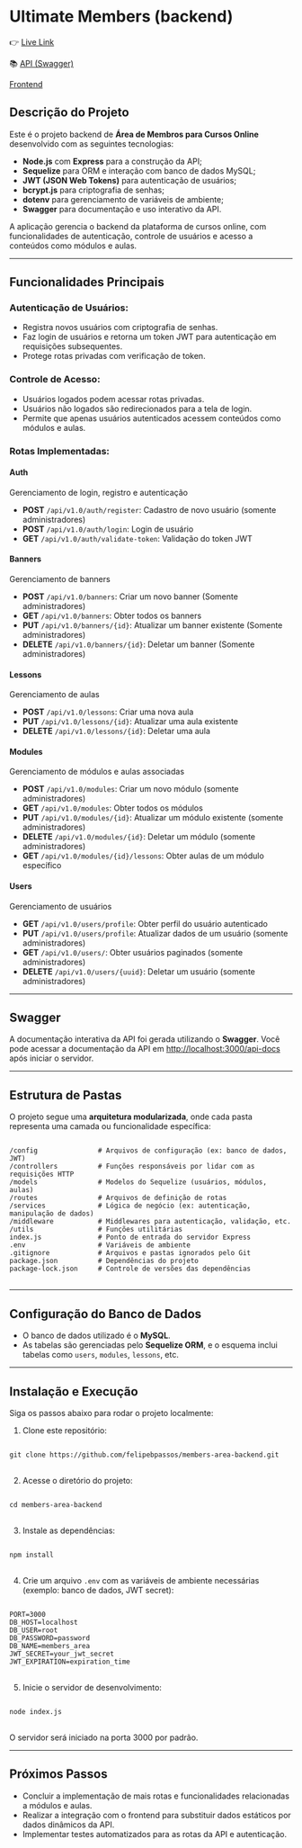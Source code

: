 # Ultimate Members (backend)

👉 [Live Link](https://github.com/felipebpassos/members-area-react-ts-tailwind)

📚 [API (Swagger)](https://github.com/felipebpassos/members-area-react-ts-tailwind)

[Frontend](https://github.com/felipebpassos/members-area-react-ts-tailwind)

## Descrição do Projeto

Este é o projeto backend de **Área de Membros para Cursos Online** desenvolvido com as seguintes tecnologias:
- **Node.js** com **Express** para a construção da API;
- **Sequelize** para ORM e interação com banco de dados MySQL;
- **JWT (JSON Web Tokens)** para autenticação de usuários;
- **bcrypt.js** para criptografia de senhas;
- **dotenv** para gerenciamento de variáveis de ambiente;
- **Swagger** para documentação e uso interativo da API.

A aplicação gerencia o backend da plataforma de cursos online, com funcionalidades de autenticação, controle de usuários e acesso a conteúdos como módulos e aulas.

---

## Funcionalidades Principais

### Autenticação de Usuários:
- Registra novos usuários com criptografia de senhas.
- Faz login de usuários e retorna um token JWT para autenticação em requisições subsequentes.
- Protege rotas privadas com verificação de token.

### Controle de Acesso:
- Usuários logados podem acessar rotas privadas.
- Usuários não logados são redirecionados para a tela de login.
- Permite que apenas usuários autenticados acessem conteúdos como módulos e aulas.

### Rotas Implementadas:

#### Auth
Gerenciamento de login, registro e autenticação

- **POST** `/api/v1.0/auth/register`: Cadastro de novo usuário (somente administradores)
- **POST** `/api/v1.0/auth/login`: Login de usuário
- **GET** `/api/v1.0/auth/validate-token`: Validação do token JWT

#### Banners
Gerenciamento de banners

- **POST** `/api/v1.0/banners`: Criar um novo banner (Somente administradores)
- **GET** `/api/v1.0/banners`: Obter todos os banners
- **PUT** `/api/v1.0/banners/{id}`: Atualizar um banner existente (Somente administradores)
- **DELETE** `/api/v1.0/banners/{id}`: Deletar um banner (Somente administradores)

#### Lessons
Gerenciamento de aulas

- **POST** `/api/v1.0/lessons`: Criar uma nova aula
- **PUT** `/api/v1.0/lessons/{id}`: Atualizar uma aula existente
- **DELETE** `/api/v1.0/lessons/{id}`: Deletar uma aula

#### Modules
Gerenciamento de módulos e aulas associadas

- **POST** `/api/v1.0/modules`: Criar um novo módulo (somente administradores)
- **GET** `/api/v1.0/modules`: Obter todos os módulos
- **PUT** `/api/v1.0/modules/{id}`: Atualizar um módulo existente (somente administradores)
- **DELETE** `/api/v1.0/modules/{id}`: Deletar um módulo (somente administradores)
- **GET** `/api/v1.0/modules/{id}/lessons`: Obter aulas de um módulo específico

#### Users
Gerenciamento de usuários

- **GET** `/api/v1.0/users/profile`: Obter perfil do usuário autenticado
- **PUT** `/api/v1.0/users/profile`: Atualizar dados de um usuário (somente administradores)
- **GET** `/api/v1.0/users/`: Obter usuários paginados (somente administradores)
- **DELETE** `/api/v1.0/users/{uuid}`: Deletar um usuário (somente administradores)

---

## Swagger

A documentação interativa da API foi gerada utilizando o **Swagger**. Você pode acessar a documentação da API em [http://localhost:3000/api-docs](http://localhost:3000/api-docs) após iniciar o servidor.

---

## Estrutura de Pastas

O projeto segue uma **arquitetura modularizada**, onde cada pasta representa uma camada ou funcionalidade específica:

<pre>
<code>
/config               # Arquivos de configuração (ex: banco de dados, JWT)
/controllers          # Funções responsáveis por lidar com as requisições HTTP
/models               # Modelos do Sequelize (usuários, módulos, aulas)
/routes               # Arquivos de definição de rotas
/services             # Lógica de negócio (ex: autenticação, manipulação de dados)
/middleware           # Middlewares para autenticação, validação, etc.
/utils                # Funções utilitárias
index.js              # Ponto de entrada do servidor Express
.env                  # Variáveis de ambiente
.gitignore            # Arquivos e pastas ignorados pelo Git
package.json          # Dependências do projeto
package-lock.json     # Controle de versões das dependências
</code>
</pre>

---

## Configuração do Banco de Dados

- O banco de dados utilizado é o **MySQL**.
- As tabelas são gerenciadas pelo **Sequelize ORM**, e o esquema inclui tabelas como `users`, `modules`, `lessons`, etc.

---

## Instalação e Execução

Siga os passos abaixo para rodar o projeto localmente:

1. Clone este repositório:

<pre>
<code>
git clone https://github.com/felipebpassos/members-area-backend.git
</code>
</pre>

2. Acesse o diretório do projeto:

<pre>
<code>
cd members-area-backend
</code>
</pre>

3. Instale as dependências:

<pre>
<code>
npm install
</code>
</pre>

4. Crie um arquivo `.env` com as variáveis de ambiente necessárias (exemplo: banco de dados, JWT secret):

<pre>
<code>
PORT=3000
DB_HOST=localhost
DB_USER=root
DB_PASSWORD=password
DB_NAME=members_area
JWT_SECRET=your_jwt_secret
JWT_EXPIRATION=expiration_time
</code>
</pre>

5. Inicie o servidor de desenvolvimento:

<pre>
<code>
node index.js
</code>
</pre>

O servidor será iniciado na porta 3000 por padrão.

---

## Próximos Passos

- Concluir a implementação de mais rotas e funcionalidades relacionadas a módulos e aulas.
- Realizar a integração com o frontend para substituir dados estáticos por dados dinâmicos da API.
- Implementar testes automatizados para as rotas da API e autenticação.
